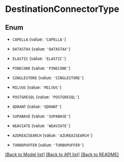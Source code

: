 # DestinationConnectorType


## Enum

* `CAPELLA` (value: `'CAPELLA'`)

* `DATASTAX` (value: `'DATASTAX'`)

* `ELASTIC` (value: `'ELASTIC'`)

* `PINECONE` (value: `'PINECONE'`)

* `SINGLESTORE` (value: `'SINGLESTORE'`)

* `MILVUS` (value: `'MILVUS'`)

* `POSTGRESQL` (value: `'POSTGRESQL'`)

* `QDRANT` (value: `'QDRANT'`)

* `SUPABASE` (value: `'SUPABASE'`)

* `WEAVIATE` (value: `'WEAVIATE'`)

* `AZUREAISEARCH` (value: `'AZUREAISEARCH'`)

* `TURBOPUFFER` (value: `'TURBOPUFFER'`)

[[Back to Model list]](../README.md#documentation-for-models) [[Back to API list]](../README.md#documentation-for-api-endpoints) [[Back to README]](../README.md)


